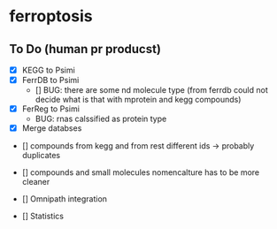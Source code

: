 # ferroptosis
## To Do (human pr producst)
- [x] KEGG to Psimi
- [x] FerrDB to Psimi
    - [] BUG: there are some nd molecule type (from ferrdb could not decide what is that with mprotein and kegg compounds)
- [x] FerReg to Psimi
    - BUG: rnas calssified as protein type
- [x] Merge databses

- [] compounds from kegg and from rest different ids -> probably duplicates
- [] compounds and small molecules nomencalture has to be more cleaner

- [] Omnipath integration
- [] Statistics

